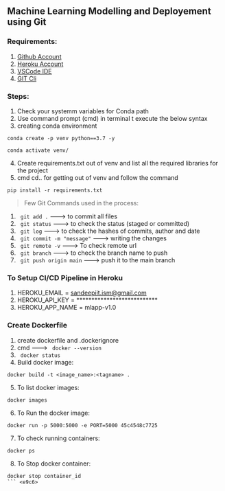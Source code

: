 ## Machine Learning Modelling and Deployement using Git 

### Requirements:

1. [Github Account](https://github.com)
2. [Heroku Account](https://id.heroku.com/login)
3. [VSCode IDE](https://code.visualstudio.com/)
4. [GIT Cli](https://git-scm.com/downloads)


### Steps:
1. Check your systemm variables for Conda path
2. Use command prompt (cmd) in terminal t execute the below syntax
3. creating conda environment
```
conda create -p venv python==3.7 -y
```

```
conda activate venv/
```
4. Create requirements.txt out of venv and list all the required libraries for the project
5. cmd cd.. for getting out of venv and follow the command
```
pip install -r requirements.txt
```


> Few Git Commands used in the process:
1. ``` git add .``` ---> to commit all files
2. ``` git status``` ---> to check the status (staged or committed)
3. ``` git log``` ---> to check the hashes of commits, author and date
4. ``` git commit -m "message"``` ---> writing the changes 
5. ``` git remote -v``` ---> To check remote url
6. ``` git branch``` ---> to check the branch name to push
7. ``` git push origin main``` ---> push it to the main branch

### To Setup CI/CD Pipeline in Heroku
1. HEROKU_EMAIL = sandeepiit.ism@gmail.com
2. HEROKU_API_KEY = ***************************
3. HEROKU_APP_NAME = mlapp-v1.0

### Create Dockerfile
1. create dockerfile and .dockerignore
2. cmd ---> ``` docker --version```
3. ``` docker status```
4. Build docker image:
``` 
docker build -t <image_name>:<tagname> .
```
5. To list docker images:
```
docker images
```
6. To Run the docker image:
```
docker run -p 5000:5000 -e PORT=5000 45c4548c7725
```
7. To check running containers:
```
docker ps
```

8. To Stop docker container:
```
docker stop container_id 
``` <e9c6>

